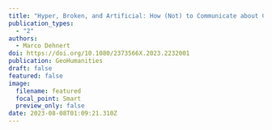 ```yaml
---
title: "Hyper, Broken, and Artificial: How (Not) to Communicate about Climate Change"
publication_types:
  - "2"
authors:
  - Marco Dehnert
doi: https://doi.org/10.1080/2373566X.2023.2232001
publication: GeoHumanities
draft: false
featured: false
image:
  filename: featured
  focal_point: Smart
  preview_only: false
date: 2023-08-08T01:09:21.310Z
---
```

